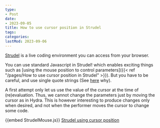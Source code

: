 ```yaml
---
type:
- Post
date:
- 2023-09-05
title: How to use cursor position in Strudel
tags:
categories:
lastMod: 2023-09-06
---
```



[Strudel](https://strudel.tidalcycles.org/) is a live coding environment you can access from your browser.


You can use standard Javascript in Strudel! which enables exciting things such as [using the mouse position to control parameters]({{< ref "/pages/How to use cursor position in Strudel" >}}). But you have to be careful, and use single quote strings (See [here](https://strudel.tidalcycles.org/learn/code#strings) why).


A first attempt only let us use the value of the cursor at the time of (re)evaluation. Thus, we cannot change the parameters just by moving the cursor as in Hydra. This is however interesting to produce changes  only when desired, and not when the performer moves the cursor to change some code.

{{embed StrudelMouse.js}}
[Strudel using cursor position](https://strudel.tidalcycles.org/#Ly8gQHRpdGxlIFN0cnVkZWwgdXNpbmcgY3Vyc29yIHBvc2l0aW9uCi8vIEBieSBUQUNIQX4KLy8gQGxpY2Vuc2UgQ0MwIGh0dHBzOi8vY3JlYXRpdmVjb21tb25zLm9yZy9wdWJsaWNkb21haW4vemVyby8xLjAvCgooZnVuY3Rpb24oKXsKICBpZiAoIXdpbmRvdy5tb3VzZSkKICAgIHdpbmRvdy5tb3VzZSA9IHsKICAgICAgeDogMCwKICAgICAgeTogMAogICAgfSAgCiAgZG9jdW1lbnQub25tb3VzZW1vdmUgPSBmdW5jdGlvbihlKXsKICAgIHdpbmRvdy5tb3VzZSA9IHsKICAgICAgeDogZS54LAogICAgICB5OiBlLnkKICAgIH0KICB9Cn0pKCkKCmxldCBtb3VzZSA9IHdpbmRvdy5tb3VzZQoKc291bmQoImJkIHNkIikubHBmKG1vdXNlLnggKiA1KQo%3D)


